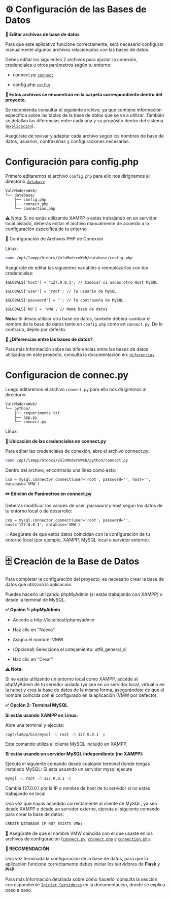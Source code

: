 # **⚙️ Configuración de las Bases de Datos**

**📝 Editar archivos de base de datos**

Para que este aplicativo funcione correctamente, será necesario configurar manualmente algunos archivos relacionados con las bases de datos.

Debes editar los siguientes 2 archivos para ajustar la conexión, credenciales u otros parámetros según tu entorno:

  * connect.py [`connect`](../../python/connect.py)

  * config.php [`config`](../../database/config.php)


**📁 Estos archivos se encuentran en la carpeta correspondiente dentro del proyecto.**

Se recomienda consultar el siguiente archivo, ya que contiene información específica sobre las tablas de la base de datos que se va a utilizar.
También se detallan las diferencias entre cada una y su propósito dentro del sistema.([`explicacion`](../../docs/databases/explicacionbd.md)).

Asegúrate de revisar y adaptar cada archivo según los nombres de base de datos, usuarios, contraseñas y configuraciones necesarias.

# **Configuración para config.php**

Primero editaremos el archivo `config.php` para ello nos dirigiremos al directorio [`database`](../../database)

```
VulnModernWeb/
└── database/
    ├── config.php
    ├── connect.php
    └── connection.php
```

⚠️ Nota: Si no estás utilizando XAMPP o estás trabajando en un servidor local aislado, 
deberás editar el archivo manualmente de acuerdo a la configuración específica de tu entorno

🔧 Configuración de Archivos PHP de Conexión

Linux:

```bash
nano /opt/lampp/htdocs/VulnModernWeb/database/config.php
```

Asegúrate de editar las siguientes variables y reemplazarlas con tus credenciales:

```
$GLOBALS['host'] = '127.0.0.1'; // Cambiar si usuas otro Host MySQL

$GLOBALS['user'] = 'root'; // Tu usuario de MySQL

$GLOBALS['password'] = ''; // Tu contraseña de MySQL

$GLOBALS['bd'] = 'VMW'; // Name base de datos

```
**Nota:**
Si desea utilizar otra base de datos, también deberá cambiar el nombre de la base de datos tanto en `config.php` como en `connect.py`.
De lo contrario, déjelo por defecto.

**📄 ¿Diferencias entre las bases de datos?**

Para más información sobre las diferencias entre las bases de datos utilizadas en este proyecto, consulta la documentación en:
[`diferencias`](../../docs/databases/explicacionbd.md)

# **Configuracion de connec.py**

 Luego editaremos el archivo `connect.py`  para ello nos dirigiremos al directorio 

```
VulnModernWeb/
└── python/
    ├── requeriments.txt
    ├── app.py
    └── connect.py
```

Linux:

**🔎 Ubicación de las credenciales en connect.py**

Para editar las credenciales de conexión, abre el archivo connect.py:

```bash
nano /opt/lampp/htdocs/VulnModernWeb/python/connect.py
```

Dentro del archivo, encontrarás una línea como esta:

```
cxn = mysql.connector.connect(user='root', password='', host='', database='VMW')
```

**✏️ Edición de Parámetros en connect.py**

Deberás modificar los valores de user, password y host según los datos de tu entorno local o de desarrollo:

```
cxn = mysql.connector.connect(user='root', password='', host='127.0.0.1', database='VMW')
```
💡 Asegúrate de que estos datos coincidan con la configuración de tu entorno local (por ejemplo, XAMPP, MySQL local o servidor externo).

# **🗄️ Creación de la Base de Datos**

Para completar la configuración del proyecto, es necesario crear la base de datos que utilizará la aplicación.

Puedes hacerlo utilizando phpMyAdmin (si estás trabajando con XAMPP) o desde la terminal de MySQL.

**✅ Opción 1: phpMyAdmin**

   * Accede a http://localhost/phpmyadmin

   * Haz clic en "Nueva"

   * Asigna el nombre: VMW

   * (Opcional) Selecciona el cotejamiento: utf8_general_ci

   * Haz clic en "Crear"

**⚠️ Nota:**

Si no estás utilizando un entorno local como XAMPP, accede al phpMyAdmin de tu servidor aislado (ya sea en un servidor local, virtual o en la nube) y crea la base de datos de la misma forma, asegurándote de que el nombre coincida con el configurado en la aplicación (VMW por defecto).

**✅ Opción 2: Terminal MySQL**

**Si estás usando XAMPP en Linux:**

Abre una terminal y ejecuta:

```bash
/opt/lampp/bin/mysql -u root -h 127.0.0.1 -p
```
Este comando utiliza el cliente MySQL incluido en XAMPP.

**Si estás usando un servidor MySQL independiente (no XAMPP):**

Ejecuta el siguiente comando desde cualquier terminal donde tengas instalado MySQL:
Si esta usuando un servidor mysql ejecute

```bash
mysql -u root -h 127.0.0.1 -p
```

Cambia 127.0.0.1 por la IP o nombre de host de tu servidor si no estás trabajando en local.

Una vez que hayas accedido correctamente al cliente de MySQL, ya sea desde XAMPP o desde un servidor externo, ejecuta el siguiente comando para crear la base de datos:

```bash
CREATE DATABASE IF NOT EXISTS VMW;
```
📌 Asegúrate de que el nombre VMW coincida con el que usaste en los archivos de configuración ([`connect.py`](../../python/connect.py), [`connect.php`](../../database/connect.php) y [`connection.php`](../../database/connection.php).

**🔔 RECOMENDACIÓN**

Una vez terminada la configuración de la base de datos, para que la aplicación funcione correctamente debes iniciar los servidores de **Flask** y **PHP**.

Para más información detallada sobre cómo hacerlo, consulta la sección correspondiente [`Iniciar Servidores`](../../docs/Iniciar_Servidores/start.md) en la documentación, donde se explica paso a paso.
